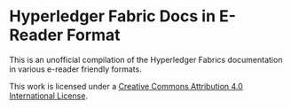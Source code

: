# Hyperledger Fabric Docs in E-Reader Format

This is an unofficial compilation of the Hyperledger Fabrics documentation in various e-reader friendly formats.

This work is licensed under a [Creative Commons Attribution 4.0 International License](https://creativecommons.org/licenses/by/4.0/).
